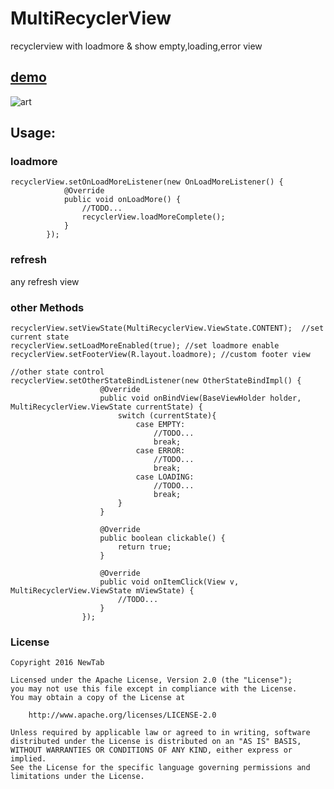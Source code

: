 # MultiRecyclerView

recyclerview with loadmore & show empty,loading,error view 

## [demo](https://raw.githubusercontent.com/jiang111/MultiRecyclerView/master/demo.apk)
![art](https://raw.githubusercontent.com/jiang111/MultiRecyclerView/master/art/art.gif)

## Usage:

### loadmore
```
recyclerView.setOnLoadMoreListener(new OnLoadMoreListener() {
            @Override
            public void onLoadMore() {
                //TODO...
                recyclerView.loadMoreComplete();
            }
        });
```

### refresh 
any refresh view 

### other Methods
```
recyclerView.setViewState(MultiRecyclerView.ViewState.CONTENT);  //set current state
recyclerView.setLoadMoreEnabled(true); //set loadmore enable
recyclerView.setFooterView(R.layout.loadmore); //custom footer view 
```
```
//other state control
recyclerView.setOtherStateBindListener(new OtherStateBindImpl() {
                    @Override
                    public void onBindView(BaseViewHolder holder, MultiRecyclerView.ViewState currentState) {
                        switch (currentState){
                            case EMPTY:
                                //TODO...
                                break;
                            case ERROR:
                                //TODO...
                                break;
                            case LOADING:
                                //TODO...
                                break;
                        }
                    }

                    @Override
                    public boolean clickable() {
                        return true;
                    }

                    @Override
                    public void onItemClick(View v, MultiRecyclerView.ViewState mViewState) {
                        //TODO...
                    }
                });
```


### License

    Copyright 2016 NewTab

    Licensed under the Apache License, Version 2.0 (the "License");
    you may not use this file except in compliance with the License.
    You may obtain a copy of the License at

        http://www.apache.org/licenses/LICENSE-2.0

    Unless required by applicable law or agreed to in writing, software
    distributed under the License is distributed on an "AS IS" BASIS,
    WITHOUT WARRANTIES OR CONDITIONS OF ANY KIND, either express or implied.
    See the License for the specific language governing permissions and
    limitations under the License.
